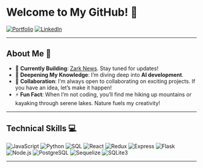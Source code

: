 # Welcome to My GitHub! 👋

[![Portfolio](https://img.shields.io/badge/Portfolio-samaalt.onrender.com-%2300A4FF?style=for-the-badge&logo=react&logoColor=white)](https://samaalt.onrender.com)
[![LinkedIn](https://img.shields.io/badge/LinkedIn-Sama%20Althiabat-%230077B5?style=for-the-badge&logo=linkedin&logoColor=white)](https://www.linkedin.com/in/samaalt/)

---

## About Me 🚀

- 🌌 **Currently Building**: [Zark News](https://github.com/SamaAlt/Zark-News). Stay tuned for updates!
- 🤖 **Deepening My Knowledge**: I’m diving deep into **AI development**.
- 🤝 **Collaboration**: I’m always open to collaborating on exciting projects. If you have an idea, let’s make it happen!
- ⚡ **Fun Fact**: When I’m not coding, you’ll find me hiking up mountains or kayaking through serene lakes. Nature fuels my creativity!

---

## Technical Skills 💻

![JavaScript](https://img.shields.io/badge/JavaScript-%23F7DF1E?style=flat-square&logo=javascript&logoColor=black)
![Python](https://img.shields.io/badge/Python-%233776AB?style=flat-square&logo=python&logoColor=white)
![SQL](https://img.shields.io/badge/SQL-%2300f?style=flat-square&logo=postgresql&logoColor=white)
![React](https://img.shields.io/badge/React-%2361DAFB?style=flat-square&logo=react&logoColor=black)
![Redux](https://img.shields.io/badge/Redux-%23764ABC?style=flat-square&logo=redux&logoColor=white)
![Express](https://img.shields.io/badge/Express-%23000000?style=flat-square&logo=express&logoColor=white)
![Flask](https://img.shields.io/badge/Flask-%23000?style=flat-square&logo=flask&logoColor=white)
![Node.js](https://img.shields.io/badge/Node.js-%23339933?style=flat-square&logo=node.js&logoColor=white)
![PostgreSQL](https://img.shields.io/badge/PostgreSQL-%23336791?style=flat-square&logo=postgresql&logoColor=white)
![Sequelize](https://img.shields.io/badge/Sequelize-%2302AFEE?style=flat-square&logo=sequelize&logoColor=white)
![SQLite3](https://img.shields.io/badge/SQLite3-%23003B57?style=flat-square&logo=sqlite&logoColor=white)

---

